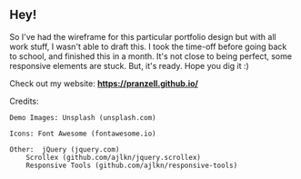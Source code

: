 ## Hey! ##

So I've had the wireframe for this particular portfolio design but with all work stuff, I wasn't able to draft this. I took the time-off before going back to school, and finished this in a month. It's not close to being perfect, some responsive elements are stuck. But, it's ready. Hope you dig it :)

Check out my website: **https://pranzell.github.io/**

Credits:

	Demo Images: Unsplash (unsplash.com)

	Icons: Font Awesome (fontawesome.io)

	Other:  jQuery (jquery.com)
		Scrollex (github.com/ajlkn/jquery.scrollex)
		Responsive Tools (github.com/ajlkn/responsive-tools)
		
